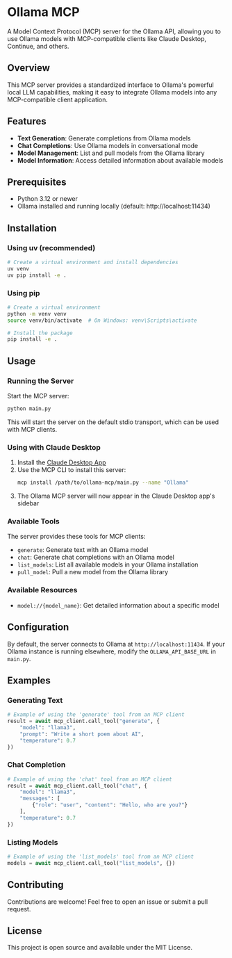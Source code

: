 # Ollama MCP

A Model Context Protocol (MCP) server for the Ollama API, allowing you to use Ollama models with MCP-compatible clients like Claude Desktop, Continue, and others.

## Overview

This MCP server provides a standardized interface to Ollama's powerful local LLM capabilities, making it easy to integrate Ollama models into any MCP-compatible client application.

## Features

- **Text Generation**: Generate completions from Ollama models
- **Chat Completions**: Use Ollama models in conversational mode
- **Model Management**: List and pull models from the Ollama library
- **Model Information**: Access detailed information about available models

## Prerequisites

- Python 3.12 or newer
- Ollama installed and running locally (default: http://localhost:11434)

## Installation

### Using uv (recommended)

```bash
# Create a virtual environment and install dependencies
uv venv
uv pip install -e .
```

### Using pip

```bash
# Create a virtual environment
python -m venv venv
source venv/bin/activate  # On Windows: venv\Scripts\activate

# Install the package
pip install -e .
```

## Usage

### Running the Server

Start the MCP server:

```bash
python main.py
```

This will start the server on the default stdio transport, which can be used with MCP clients.

### Using with Claude Desktop

1. Install the [Claude Desktop App](https://claude.ai/download)
2. Use the MCP CLI to install this server:
   ```bash
   mcp install /path/to/ollama-mcp/main.py --name "Ollama"
   ```
3. The Ollama MCP server will now appear in the Claude Desktop app's sidebar

### Available Tools

The server provides these tools for MCP clients:

- `generate`: Generate text with an Ollama model
- `chat`: Generate chat completions with an Ollama model
- `list_models`: List all available models in your Ollama installation
- `pull_model`: Pull a new model from the Ollama library

### Available Resources

- `model://{model_name}`: Get detailed information about a specific model

## Configuration

By default, the server connects to Ollama at `http://localhost:11434`. If your Ollama instance is running elsewhere, modify the `OLLAMA_API_BASE_URL` in `main.py`.

## Examples

### Generating Text

```python
# Example of using the 'generate' tool from an MCP client
result = await mcp_client.call_tool("generate", {
    "model": "llama3", 
    "prompt": "Write a short poem about AI", 
    "temperature": 0.7
})
```

### Chat Completion

```python
# Example of using the 'chat' tool from an MCP client
result = await mcp_client.call_tool("chat", {
    "model": "llama3", 
    "messages": [
        {"role": "user", "content": "Hello, who are you?"}
    ],
    "temperature": 0.7
})
```

### Listing Models

```python
# Example of using the 'list_models' tool from an MCP client
models = await mcp_client.call_tool("list_models", {})
```

## Contributing

Contributions are welcome! Feel free to open an issue or submit a pull request.

## License

This project is open source and available under the MIT License.